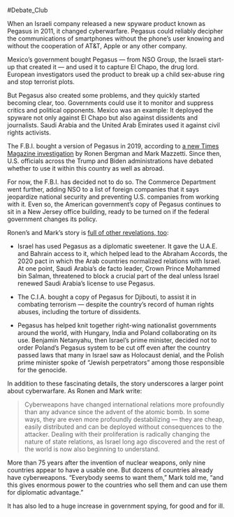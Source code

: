 #Debate_Club

When an Israeli company released a new spyware product known as Pegasus in 2011, it changed cyberwarfare. Pegasus could reliably decipher the communications of smartphones without the phone’s user knowing and without the cooperation of AT&T, Apple or any other company.

Mexico’s government bought Pegasus — from NSO Group, the Israeli start-up that created it — and used it to capture El Chapo, the drug lord. European investigators used the product to break up a child sex-abuse ring and stop terrorist plots.

But Pegasus also created some problems, and they quickly started becoming clear, too. Governments could use it to monitor and suppress critics and political opponents. Mexico was an example: It deployed the spyware not only against El Chapo but also against dissidents and journalists. Saudi Arabia and the United Arab Emirates used it against civil rights activists.

The F.B.I. bought a version of Pegasus in 2019, according to [a new Times Magazine investigation](https://www.nytimes.com/2022/01/28/magazine/nso-group-israel-spyware.html) by Ronen Bergman and Mark Mazzetti. Since then, U.S. officials across the Trump and Biden administrations have debated whether to use it within this country as well as abroad.

For now, the F.B.I. has decided not to do so. The Commerce Department went further, adding NSO to a list of foreign companies that it says jeopardize national security and preventing U.S. companies from working with it. Even so, the American government’s copy of Pegasus continues to sit in a New Jersey office building, ready to be turned on if the federal government changes its policy.

Ronen’s and Mark’s story is [full of other revelations, too](https://www.nytimes.com/2022/01/28/magazine/nso-group-israel-spyware.html):

-   Israel has used Pegasus as a diplomatic sweetener. It gave the U.A.E. and Bahrain access to it, which helped lead to the Abraham Accords, the 2020 pact in which the Arab countries normalized relations with Israel. At one point, Saudi Arabia’s de facto leader, Crown Prince Mohammed bin Salman, threatened to block a crucial part of the deal unless Israel renewed Saudi Arabia’s license to use Pegasus.
    
-   The C.I.A. bought a copy of Pegasus for Djibouti, to assist it in combating terrorism — despite the country’s record of human rights abuses, including the torture of dissidents.
    
-   Pegasus has helped knit together right-wing nationalist governments around the world, with Hungary, India and Poland collaborating on its use. Benjamin Netanyahu, then Israel’s prime minister, decided not to order Poland’s Pegasus system to be cut off even after the country passed laws that many in Israel saw as Holocaust denial, and the Polish prime minister spoke of “Jewish perpetrators” among those responsible for the genocide.
    

In addition to these fascinating details, the story underscores a larger point about cyberwarfare. As Ronen and Mark write:

> Cyberweapons have changed international relations more profoundly than any advance since the advent of the atomic bomb. In some ways, they are even more profoundly destabilizing — they are cheap, easily distributed and can be deployed without consequences to the attacker. Dealing with their proliferation is radically changing the nature of state relations, as Israel long ago discovered and the rest of the world is now also beginning to understand.

More than 75 years after the invention of nuclear weapons, only nine countries appear to have a usable one. But dozens of countries already have cyberweapons. “Everybody seems to want them,” Mark told me, “and this gives enormous power to the countries who sell them and can use them for diplomatic advantage.”

It has also led to a huge increase in government spying, for good and for ill.